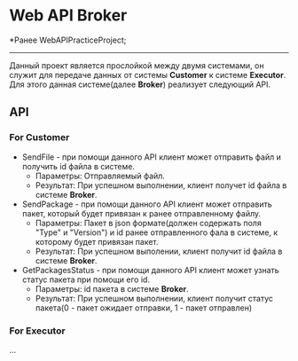 # Web API Broker
*Ранее WebAPIPracticeProject;
***

Данный проект является прослойкой между двумя системами, он служит
для передаче данных от системы **Customer** к системе **Executor**. 
Для этого данная системе(далее **Broker**) реализует следующий API.

## API

### For Customer

- SendFile - при помощи данного API клиент может отправить файл и получить id файла в системе.
  - Параметры: Отправляемый файл.
  - Результат: При успешном выполнении, клиент получет id файла в системе **Broker**.
- SendPackage - при помощи данного API клиент может отправить пакет, который будет привязан к ранее отправленному файлу.
  - Параметры: Пакет в json формате(должен содержать поля "Type" и "Version") и id ранее отправленного фала в системе, к которому будет привязан пакет. 
  - Результат: При успешном выполении, клиент получит id файла в системе **Broker**.
- GetPackagesStatus - при помощи данного API клиент может узнать статус пакета при помощи его id.
  - Параметры: id пакета в системе **Broker**.
  - Результат: При успешном выполнении, клиент получит статус пакета(0 - пакет ожидает отправки, 1 - пакет отправлен)

### For Executor
...

